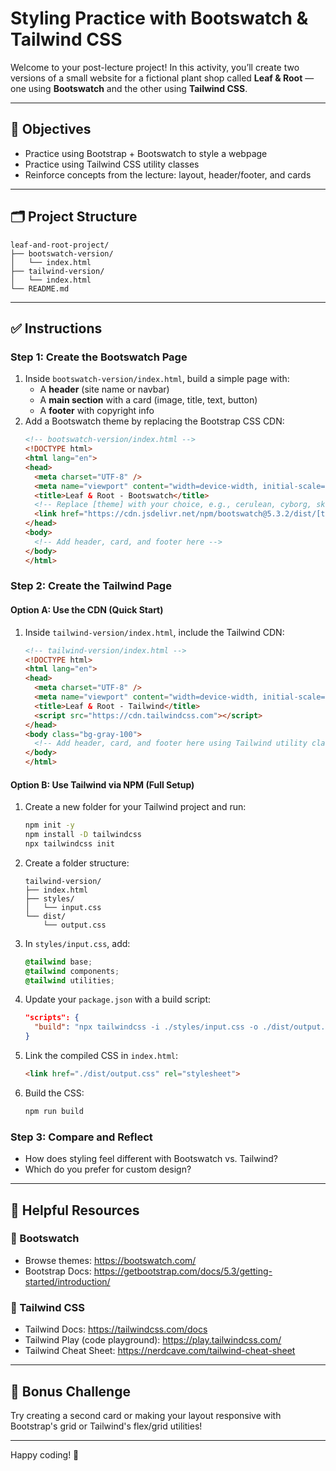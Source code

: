 # Styling Practice with Bootswatch & Tailwind CSS

Welcome to your post-lecture project! In this activity, you’ll create two versions of a small website for a fictional plant shop called **Leaf & Root** — one using **Bootswatch** and the other using **Tailwind CSS**.

---

## 🧠 Objectives
- Practice using Bootstrap + Bootswatch to style a webpage
- Practice using Tailwind CSS utility classes
- Reinforce concepts from the lecture: layout, header/footer, and cards

---

## 🗂️ Project Structure

```
leaf-and-root-project/
├── bootswatch-version/
│   └── index.html
├── tailwind-version/
│   └── index.html
└── README.md
```

---

## ✅ Instructions

### Step 1: Create the Bootswatch Page
1. Inside `bootswatch-version/index.html`, build a simple page with:
   - A **header** (site name or navbar)
   - A **main section** with a card (image, title, text, button)
   - A **footer** with copyright info
2. Add a Bootswatch theme by replacing the Bootstrap CSS CDN:
   ```html
   <!-- bootswatch-version/index.html -->
   <!DOCTYPE html>
   <html lang="en">
   <head>
     <meta charset="UTF-8" />
     <meta name="viewport" content="width=device-width, initial-scale=1.0" />
     <title>Leaf & Root - Bootswatch</title>
     <!-- Replace [theme] with your choice, e.g., cerulean, cyborg, sketchy -->
     <link href="https://cdn.jsdelivr.net/npm/bootswatch@5.3.2/dist/[theme]/bootstrap.min.css" rel="stylesheet">
   </head>
   <body>
     <!-- Add header, card, and footer here -->
   </body>
   </html>
   ```

### Step 2: Create the Tailwind Page

#### Option A: Use the CDN (Quick Start)
1. Inside `tailwind-version/index.html`, include the Tailwind CDN:
   ```html
   <!-- tailwind-version/index.html -->
   <!DOCTYPE html>
   <html lang="en">
   <head>
     <meta charset="UTF-8" />
     <meta name="viewport" content="width=device-width, initial-scale=1.0" />
     <title>Leaf & Root - Tailwind</title>
     <script src="https://cdn.tailwindcss.com"></script>
   </head>
   <body class="bg-gray-100">
     <!-- Add header, card, and footer here using Tailwind utility classes -->
   </body>
   </html>
   ```

#### Option B: Use Tailwind via NPM (Full Setup)
1. Create a new folder for your Tailwind project and run:
   ```bash
   npm init -y
   npm install -D tailwindcss
   npx tailwindcss init
   ```
2. Create a folder structure:
   ```
   tailwind-version/
   ├── index.html
   ├── styles/
   │   └── input.css
   └── dist/
       └── output.css
   ```
3. In `styles/input.css`, add:
   ```css
   @tailwind base;
   @tailwind components;
   @tailwind utilities;
   ```
4. Update your `package.json` with a build script:
   ```json
   "scripts": {
     "build": "npx tailwindcss -i ./styles/input.css -o ./dist/output.css --watch"
   }
   ```
5. Link the compiled CSS in `index.html`:
   ```html
   <link href="./dist/output.css" rel="stylesheet">
   ```
6. Build the CSS:
   ```bash
   npm run build
   ```

### Step 3: Compare and Reflect
- How does styling feel different with Bootswatch vs. Tailwind?
- Which do you prefer for custom design?

---

## 🧰 Helpful Resources

### 🔹 Bootswatch
- Browse themes: https://bootswatch.com/
- Bootstrap Docs: https://getbootstrap.com/docs/5.3/getting-started/introduction/

### 🔹 Tailwind CSS
- Tailwind Docs: https://tailwindcss.com/docs
- Tailwind Play (code playground): https://play.tailwindcss.com/
- Tailwind Cheat Sheet: https://nerdcave.com/tailwind-cheat-sheet

---

## 🌟 Bonus Challenge
Try creating a second card or making your layout responsive with Bootstrap's grid or Tailwind's flex/grid utilities!

---

Happy coding! 🌱
